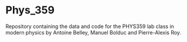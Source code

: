 # Phys_359
Repository containing the data and code for the PHYS359 lab class in modern physics by Antoine Belley, Manuel Bolduc and Pierre-Alexis Roy.
